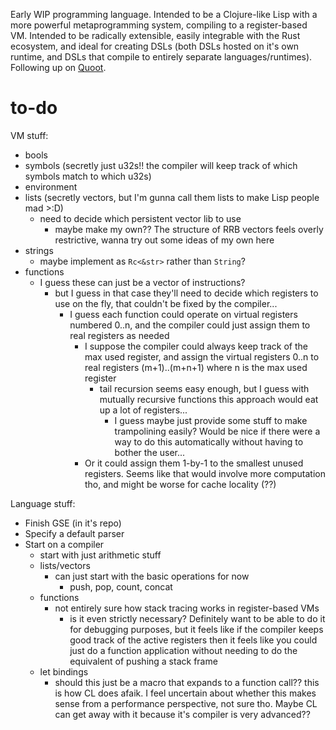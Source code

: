 Early WIP programming language. Intended to be a Clojure-like Lisp with a more powerful metaprogramming system, compiling to a register-based VM. Intended to be radically extensible, easily integrable with the Rust ecosystem, and ideal for creating DSLs (both DSLs hosted on it's own runtime, and DSLs that compile to entirely separate languages/runtimes). Following up on [Quoot](https://github.com/Ella-Hoeppner/Quoot).

# to-do

VM stuff:
* bools
* symbols (secretly just u32s!! the compiler will keep track of which symbols match to which u32s)
* environment
* lists (secretly vectors, but I'm gunna call them lists to make Lisp people mad >:D)
  * need to decide which persistent vector lib to use
    * maybe make my own?? The structure of RRB vectors feels overly restrictive, wanna try out some ideas of my own here
* strings
  * maybe implement as `Rc<&str>` rather than `String`?
* functions
  * I guess these can just be a vector of instructions?
    * but I guess in that case they'll need to decide which registers to use on the fly, that couldn't be fixed by the compiler...
      * I guess each function could operate on virtual registers numbered 0..n, and the compiler could just assign them to real registers as needed
        * I suppose the compiler could always keep track of the max used register, and assign the virtual registers 0..n to real registers (m+1)..(m+n+1) where n is the max used register
          * tail recursion seems easy enough, but I guess with mutually recursive functions this approach would eat up a lot of registers...
            * I guess maybe just provide some stuff to make trampolining easily? Would be nice if there were a way to do this automatically without having to bother the user...
        * Or it could assign them 1-by-1 to the smallest unused registers. Seems like that would involve more computation tho, and might be worse for cache locality (??)

Language stuff:
* Finish GSE (in it's repo)
* Specify a default parser
* Start on a compiler
  * start with just arithmetic stuff
  * lists/vectors
    * can just start with the basic operations for now
      * push, pop, count, concat
  * functions
    * not entirely sure how stack tracing works in register-based VMs
      * is it even strictly necessary? Definitely want to be able to do it for debugging purposes, but it feels like if the compiler keeps good track of the active registers then it feels like you could just do a function application without needing to do the equivalent of pushing a stack frame
  * let bindings
    * should this just be a macro that expands to a function call?? this is how CL does afaik. I feel uncertain about whether this makes sense from a performance perspective, not sure tho. Maybe CL can get away with it because it's compiler is very advanced??
